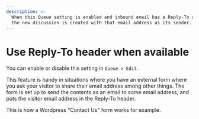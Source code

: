 ```yaml
---
description: >-
  When this Queue setting is enabled and inbound email has a Reply-To address,
  the new discussion is created with that email address as its sender.
---
```


# Use Reply-To header when available

You can enable or disable this setting in `Queue > Edit`.

This feature is handy in situations where you have an external form where you ask your visitor to share their email address among other things. The form is set up to send the contents as an email to some email address, and puts the visitor email address in the Reply-To header.

This is how a Wordpress "Contact Us" form works for example.

